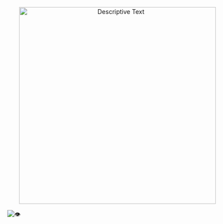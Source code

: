 <p align="center">
  <img src="https://miro.medium.com/v2/resize:fit:1358/1*wO9IIrgMkYP0C0ZItKbY5Q.png" alt="Descriptive Text" width="450">
</p>

![👁️](https://visitor-badge.glitch.me/badge?page_id=nxtexploit.HackTheBox)
